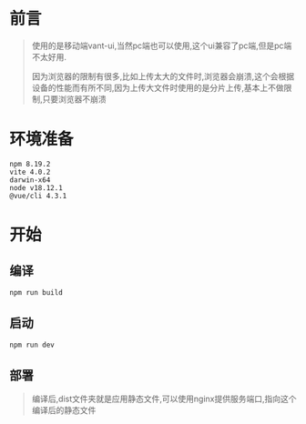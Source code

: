 # 前言
> 使用的是移动端vant-ui,当然pc端也可以使用,这个ui兼容了pc端,但是pc端不太好用.
> 
> 因为浏览器的限制有很多,比如上传太大的文件时,浏览器会崩溃,这个会根据设备的性能而有所不同,因为上传大文件时使用的是分片上传,基本上不做限制,只要浏览器不崩溃
>
# 环境准备
```
npm 8.19.2
vite 4.0.2 
darwin-x64 
node v18.12.1
@vue/cli 4.3.1
```
# 开始
## 编译
```sh
npm run build
```
## 启动
```sh
npm run dev
```
## 部署
> 编译后,dist文件夹就是应用静态文件,可以使用nginx提供服务端口,指向这个编译后的静态文件


